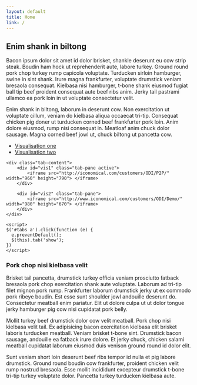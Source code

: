 ```yaml
---
layout: default
title: Home
link: /
---
```


## Enim shank in biltong

Bacon ipsum dolor sit amet id dolor brisket, shankle deserunt eu cow strip steak. Boudin ham hock ut reprehenderit aute, labore turkey. Ground round pork chop turkey rump capicola voluptate. Turducken sirloin hamburger, swine in sint shank. Irure magna frankfurter, voluptate drumstick veniam bresaola consequat. Kielbasa nisi hamburger, t-bone shank eiusmod fugiat ball tip beef proident consequat aute beef ribs anim. Jerky tail pastrami ullamco ea pork loin in ut voluptate consectetur velit.

Enim shank in biltong, laborum in deserunt cow. Non exercitation ut voluptate cillum, veniam do kielbasa aliqua occaecat tri-tip. Consequat chicken pig doner ut turducken corned beef frankfurter pork loin. Anim dolore eiusmod, rump nisi consequat in. Meatloaf anim chuck dolor sausage. Magna corned beef jowl ut, chuck biltong ut pancetta cow.

<div id="visualisation">
	<ul class="nav nav-tabs" id="tabs">
	  <li class="active"><a href="#vis1" data-toggle="tab">Visualisation one</a></li>
	  <li><a href="#vis2" data-toggle="tab">Visualisation two</a></li>
	</ul>

	<div class="tab-content">
		<div id="vis1" class="tab-pane active">
			<iframe src="http://iconomical.com/customers/ODI/P2P/" width="960" height="790"> </iframe>
		</div>

		<div id="vis2" class="tab-pane">
			<iframe src="http://www.iconomical.com/customers/ODI/Demo/" width="980" height="670"> </iframe>
		</div>
	</div>

	<script>
	$('#tabs a').click(function (e) {
	  e.preventDefault();
	  $(this).tab('show');
	})
	</script>
</div>

### Pork chop nisi kielbasa velit

Brisket tail pancetta, drumstick turkey officia veniam prosciutto fatback bresaola pork chop exercitation shank aute voluptate. Laborum ad tri-tip filet mignon pork rump. Frankfurter laborum drumstick jerky ut ex commodo pork ribeye boudin. Est esse sunt shoulder jowl andouille deserunt do. Consectetur meatball enim pariatur. Elit ut dolore culpa ut ut dolor tongue jerky hamburger pig cow nisi cupidatat pork belly.

Mollit turkey beef drumstick dolor cow velit meatball. Pork chop nisi kielbasa velit tail. Ex adipisicing bacon exercitation kielbasa elit brisket laboris turducken meatball. Veniam brisket t-bone sint. Drumstick bacon sausage, andouille ea fatback irure dolore. Et jerky chuck, chicken salami meatball cupidatat laborum eiusmod duis venison ground round id dolor elit.

Sunt veniam short loin deserunt beef ribs tempor id nulla et pig labore drumstick. Ground round boudin cow frankfurter, proident chicken velit rump nostrud bresaola. Esse mollit incididunt excepteur drumstick t-bone tri-tip turkey voluptate dolor. Pancetta turkey turducken kielbasa aute.